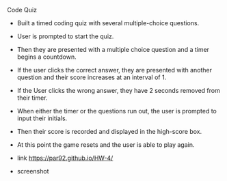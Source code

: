 Code Quiz
- Built a timed coding quiz with several multiple-choice questions.
- User is prompted to start the quiz.
- Then they are presented with a multiple choice question and a timer begins a countdown.
- If the user clicks the correct answer,  they are presented with another question and their score increases at an interval of 1.
- If the User clicks the wrong answer, they have 2 seconds removed from their timer.
- When either the timer or the questions run out, the user is prompted to input their initials.
- Then their score is recorded and displayed in the high-score box.
- At this point the game resets and the user is able to play again.


- link 
  https://par92.github.io/HW-4/ 

- screenshot 



